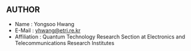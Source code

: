 ## AUTHOR
- Name : Yongsoo Hwang
- E-Mail : yhwang@etri.re.kr
- Affiliation : Quantum Technology Research Section at Electronics and Telecommunications Research Institutes

